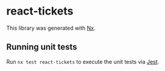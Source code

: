 # react-tickets

This library was generated with [Nx](https://nx.dev).

## Running unit tests

Run `nx test react-tickets` to execute the unit tests via [Jest](https://jestjs.io).
